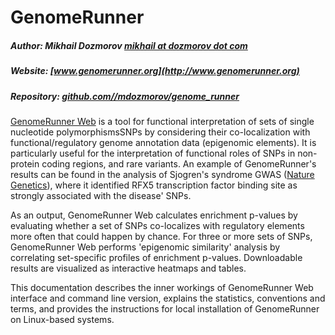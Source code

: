 # GenomeRunner

##### Author: Mikhail Dozmorov [mikhail at dozmorov dot com](mailto:mikhail@dozmorov.com)  
##### Website: [www.genomerunner.org](http://www.genomerunner.org)  
##### Repository: [github.com//mdozmorov/genome_runner](https://github.com/mdozmorov/genome_runner)  

[GenomeRunner Web](http://www.genomerunner.org) is a tool for functional interpretation of sets of single nucleotide polymorphismsSNPs by considering their co-localization with functional/regulatory genome annotation data (epigenomic elements). It is particularly useful for the interpretation of functional roles of SNPs in non-protein coding regions, and rare variants. An example of GenomeRunner's results can be found in the analysis of Sjogren's syndrome GWAS ([Nature Genetics](http://www.nature.com/ng/journal/v45/n11/full/ng.2792.html)), where it identified RFX5 transcription factor binding site as strongly associated with the disease' SNPs.


As an output, GenomeRunner Web calculates enrichment p-values by evaluating whether a set of SNPs co-localizes with regulatory elements more often that could happen by chance. For three or more sets of SNPs, GenomeRunner Web performs 'epigenomic similarity' analysis by correlating set-specific profiles of enrichment p-values. Downloadable results are visualized as interactive heatmaps and tables.

This documentation describes the inner workings of GenomeRunner Web interface and command line version, explains the statistics, conventions and terms, and provides the instructions for local installation of GenomeRunner on Linux-based systems.
